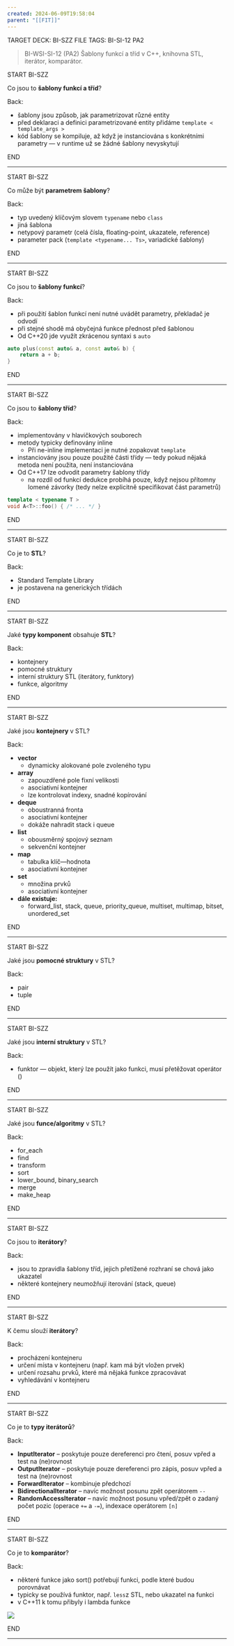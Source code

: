 ```yaml
---
created: 2024-06-09T19:58:04
parent: "[[FIT]]"
---
```


TARGET DECK: BI-SZZ
FILE TAGS: BI-SI-12 PA2

> BI-WSI-SI-12 (PA2)
> Šablony funkcí a tříd v C++, knihovna STL, iterátor, komparátor.



START
BI-SZZ

Co jsou to **šablony funkcí a tříd**?

Back:

- šablony jsou způsob, jak parametrizovat různé entity
- před deklaraci a definici parametrizované entity přidáme `template < template_args >`
- kód šablony se kompiluje, až když je instanciována s konkrétními parametry — v runtime už se žádné šablony nevyskytují
<!--ID: 1717961032381-->
END

---

START
BI-SZZ

Co může být **parametrem šablony**?

Back:

- typ uvedený klíčovým slovem `typename` nebo `class`
- jiná šablona
- netypový parametr (celá čísla, floating-point, ukazatele, reference)
- parameter pack (`template <typename... Ts>`, variadické šablony)
<!--ID: 1717961032385-->
END

---

START
BI-SZZ

Co jsou to **šablony funkcí**?

Back:

- při použití šablon funkcí není nutné uvádět parametry, překladač je odvodí
- při stejné shodě má obyčejná funkce přednost před šablonou
- Od C++20 jde využít zkrácenou syntaxi s `auto`

```cpp
auto plus(const auto& a, const auto& b) {
	return a + b;
}
```
<!--ID: 1717961032388-->
END

---

START
BI-SZZ

Co jsou to **šablony tříd**?

Back:

- implementovány v hlavičkových souborech
- metody typicky definovány inline
    - Při ne-inline implementaci je nutné zopakovat `template`
- instanciovány jsou pouze použité části třídy — tedy pokud nějaká metoda není použita, není instanciována
- Od C++17 lze odvodit parametry šablony třídy
    - na rozdíl od funkcí dedukce probíhá pouze, když nejsou přítomny lomené závorky (tedy nelze explicitně specifikovat část parametrů)

```cpp
template < typename T >
void A<T>::foo() { /* ... */ }
```
<!--ID: 1717961032391-->
END

---

START
BI-SZZ

Co je to **STL**?

Back:

- Standard Template Library
- je postavena na generických třídách
<!--ID: 1717961032393-->
END

---

START
BI-SZZ

Jaké **typy komponent** obsahuje **STL**?

Back:

- kontejnery
- pomocné struktury
- interní struktury STL (iterátory, funktory)
- funkce, algoritmy
<!--ID: 1717961032396-->
END

---

START
BI-SZZ

Jaké jsou **kontejnery** v STL?

Back:

- **vector**
    - dynamicky alokované pole zvoleného typu
- **array**
    - zapouzdřené pole fixní velikosti
    - asociativní kontejner
    - lze kontrolovat indexy, snadné kopírování
- **deque**
    - oboustranná fronta
    - asociativní kontejner
    - dokáže nahradit stack i queue
- **list**
    - obousměrný spojový seznam
    - sekvenční kontejner
- **map**
    - tabulka klíč—hodnota
    - asociativní kontejner
- **set**
    - množina prvků
    - asociativní kontejner
- **dále existuje:**
	- forward_list, stack, queue, priority_queue, multiset, multimap, bitset, unordered_set
<!--ID: 1717961032399-->
END

---

START
BI-SZZ

Jaké jsou **pomocné struktury** v STL?

Back:

- pair
- tuple
<!--ID: 1717961032402-->
END

---

START
BI-SZZ

Jaké jsou **interní struktury** v STL?

Back:

- funktor — objekt, který lze použít jako funkci, musí přetěžovat operátor ()
<!--ID: 1717961032404-->
END

---

START
BI-SZZ

Jaké jsou **funce/algoritmy** v STL?

Back:

- for_each
- find
- transform
- sort
- lower_bound, binary_search
- merge
- make_heap
<!--ID: 1717961032407-->
END

---

START
BI-SZZ

Co jsou to **iterátory**?

Back:

- jsou to zpravidla šablony tříd, jejich přetížené rozhraní se chová jako ukazatel
- některé kontejnery neumožňují iterování (stack, queue)
<!--ID: 1717961032410-->
END

---

START
BI-SZZ

K čemu slouží **iterátory**?

Back:

- procházení kontejneru
- určení místa v kontejneru (např. kam má být vložen prvek)
- určení rozsahu prvků, které má nějaká funkce zpracovávat
- vyhledávání v kontejneru
<!--ID: 1717961032412-->
END

---

START
BI-SZZ

Co je to **typy iterátorů**?

Back:

- **InputIterator** – poskytuje pouze dereferenci pro čtení, posuv vpřed a test na (ne)rovnost
- **OutputIterator** – poskytuje pouze dereferenci pro zápis, posuv vpřed a test na (ne)rovnost
- **ForwardIterator** – kombinuje předchozí
- **BidirectionalIterator** – navíc možnost posunu zpět operátorem `--`
- **RandomAccessIterator** – navíc možnost posunu vpřed/zpět o zadaný počet pozic (operace `+=` a `-=`), indexace operátorem `[n]`
<!--ID: 1717961032415-->
END

---

START
BI-SZZ

Co je to **komparátor**?

Back:

- některé funkce jako sort() potřebují funkci, podle které budou porovnávat
- typicky se používá funktor, např. `less`z STL, nebo ukazatel na funkci
- v C++11 k tomu přibyly i lambda funkce

![](../Assets/Pasted%20image%2020240609205720.png)
<!--ID: 1717961032418-->
END

---
